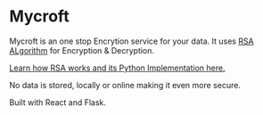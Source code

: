 # Mycroft 
 
Mycroft is an one stop Encrytion service for your data. It uses [RSA ALgorithm](https://en.wikipedia.org/wiki/RSA_(cryptosystem)) for Encryption & Decryption.

[Learn how RSA works and its Python Implementation here.](https://github.com/TanmoySG/Cryptography-Algorithm/tree/master/RSA-Algorithm) 

No data is stored, locally or online making it even more secure. 

Built with React and Flask. 
